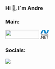 ### Hi 👋, I´m Andre

<!--
**angenari28/angenari28** is a ✨ _special_ ✨ repository because its `README.md` (this file) appears on your GitHub profile.

Here are some ideas to get you started:

- 🌱 I’m currently learning ...
- 👯 I’m looking to collaborate on ...
- 🤔 I’m looking for help with ...
- 💬 Ask me about ...
- 📫 How to reach me: ...
- 😄 Pronouns: ...
- ⚡ Fun fact: ...
-->

### Main:
<div>

<!--img src="https://camo.githubusercontent.com/0461c95b6c3716b16477ee709148006546bf849be66ef1e4fa373d2119dff412/68747470733a2f2f696d672e736869656c64732e696f2f62616467652f616e67756c61722d2532334444303033312e7376673f7374796c653d666f722d7468652d6261646765266c6f676f3d616e67756c6172266c6f676f436f6c6f723d7768697465" target="_blank" -->
   
   <img src="https://raw.githubusercontent.com/gilbarbara/logos/master/logos/angular.svg" target="_blank" width="106" height="28">
   
   <img src="https://raw.githubusercontent.com/gilbarbara/logos/master/logos/dotnet.svg" height="28">
</div>

### Socials:

<div>
<a href="https://www.linkedin.com/in/andre-genari-023b3547/" target="_blank"><img src="https://img.shields.io/badge/-LinkedIn-%230077B5?style=for-the-badge&logo=linkedin&logoColor=white" target="_blank"></a> 
</div>
